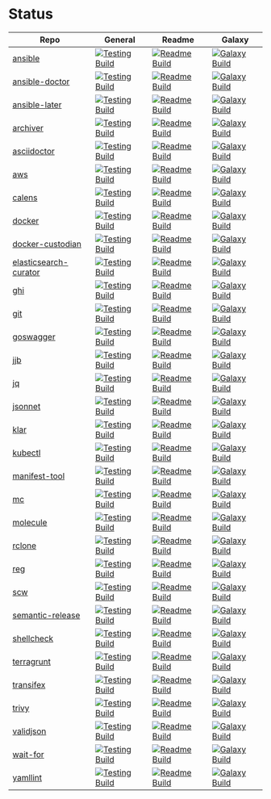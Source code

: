 # Status

| Repo | General | Readme | Galaxy |
| --- | --- | --- | --- |
| [ansible](https://github.com/toolhippie/ansible) | [![Testing Build](https://github.com/toolhippie/ansible/actions/workflows/general.yml/badge.svg)](https://github.com/toolhippie/ansible/actions/workflows/general.yml) | [![Readme Build](https://github.com/toolhippie/ansible/actions/workflows/readme.yml/badge.svg)](https://github.com/toolhippie/ansible/actions/workflows/readme.yml) | [![Galaxy Build](https://github.com/toolhippie/ansible/actions/workflows/galaxy.yml/badge.svg)](https://github.com/toolhippie/ansible/actions/workflows/galaxy.yml) |
| [ansible-doctor](https://github.com/toolhippie/ansible-doctor) | [![Testing Build](https://github.com/toolhippie/ansible-doctor/actions/workflows/general.yml/badge.svg)](https://github.com/toolhippie/ansible-doctor/actions/workflows/general.yml) | [![Readme Build](https://github.com/toolhippie/ansible-doctor/actions/workflows/readme.yml/badge.svg)](https://github.com/toolhippie/ansible-doctor/actions/workflows/readme.yml) | [![Galaxy Build](https://github.com/toolhippie/ansible-doctor/actions/workflows/galaxy.yml/badge.svg)](https://github.com/toolhippie/ansible-doctor/actions/workflows/galaxy.yml) |
| [ansible-later](https://github.com/toolhippie/ansible-later) | [![Testing Build](https://github.com/toolhippie/ansible-later/actions/workflows/general.yml/badge.svg)](https://github.com/toolhippie/ansible-later/actions/workflows/general.yml) | [![Readme Build](https://github.com/toolhippie/ansible-later/actions/workflows/readme.yml/badge.svg)](https://github.com/toolhippie/ansible-later/actions/workflows/readme.yml) | [![Galaxy Build](https://github.com/toolhippie/ansible-later/actions/workflows/galaxy.yml/badge.svg)](https://github.com/toolhippie/ansible-later/actions/workflows/galaxy.yml) |
| [archiver](https://github.com/toolhippie/archiver) | [![Testing Build](https://github.com/toolhippie/archiver/actions/workflows/general.yml/badge.svg)](https://github.com/toolhippie/archiver/actions/workflows/general.yml) | [![Readme Build](https://github.com/toolhippie/archiver/actions/workflows/readme.yml/badge.svg)](https://github.com/toolhippie/archiver/actions/workflows/readme.yml) | [![Galaxy Build](https://github.com/toolhippie/archiver/actions/workflows/galaxy.yml/badge.svg)](https://github.com/toolhippie/archiver/actions/workflows/galaxy.yml) |
| [asciidoctor](https://github.com/toolhippie/asciidoctor) | [![Testing Build](https://github.com/toolhippie/asciidoctor/actions/workflows/general.yml/badge.svg)](https://github.com/toolhippie/asciidoctor/actions/workflows/general.yml) | [![Readme Build](https://github.com/toolhippie/asciidoctor/actions/workflows/readme.yml/badge.svg)](https://github.com/toolhippie/asciidoctor/actions/workflows/readme.yml) | [![Galaxy Build](https://github.com/toolhippie/asciidoctor/actions/workflows/galaxy.yml/badge.svg)](https://github.com/toolhippie/asciidoctor/actions/workflows/galaxy.yml) |
| [aws](https://github.com/toolhippie/aws) | [![Testing Build](https://github.com/toolhippie/aws/actions/workflows/general.yml/badge.svg)](https://github.com/toolhippie/aws/actions/workflows/general.yml) | [![Readme Build](https://github.com/toolhippie/aws/actions/workflows/readme.yml/badge.svg)](https://github.com/toolhippie/aws/actions/workflows/readme.yml) | [![Galaxy Build](https://github.com/toolhippie/aws/actions/workflows/galaxy.yml/badge.svg)](https://github.com/toolhippie/aws/actions/workflows/galaxy.yml) |
| [calens](https://github.com/toolhippie/calens) | [![Testing Build](https://github.com/toolhippie/calens/actions/workflows/general.yml/badge.svg)](https://github.com/toolhippie/calens/actions/workflows/general.yml) | [![Readme Build](https://github.com/toolhippie/calens/actions/workflows/readme.yml/badge.svg)](https://github.com/toolhippie/calens/actions/workflows/readme.yml) | [![Galaxy Build](https://github.com/toolhippie/calens/actions/workflows/galaxy.yml/badge.svg)](https://github.com/toolhippie/calens/actions/workflows/galaxy.yml) |
| [docker](https://github.com/toolhippie/docker) | [![Testing Build](https://github.com/toolhippie/docker/actions/workflows/general.yml/badge.svg)](https://github.com/toolhippie/docker/actions/workflows/general.yml) | [![Readme Build](https://github.com/toolhippie/docker/actions/workflows/readme.yml/badge.svg)](https://github.com/toolhippie/docker/actions/workflows/readme.yml) | [![Galaxy Build](https://github.com/toolhippie/docker/actions/workflows/galaxy.yml/badge.svg)](https://github.com/toolhippie/docker/actions/workflows/galaxy.yml) |
| [docker-custodian](https://github.com/toolhippie/docker-custodian) | [![Testing Build](https://github.com/toolhippie/docker-custodian/actions/workflows/general.yml/badge.svg)](https://github.com/toolhippie/docker-custodian/actions/workflows/general.yml) | [![Readme Build](https://github.com/toolhippie/docker-custodian/actions/workflows/readme.yml/badge.svg)](https://github.com/toolhippie/docker-custodian/actions/workflows/readme.yml) | [![Galaxy Build](https://github.com/toolhippie/docker-custodian/actions/workflows/galaxy.yml/badge.svg)](https://github.com/toolhippie/docker-custodian/actions/workflows/galaxy.yml) |
| [elasticsearch-curator](https://github.com/toolhippie/elasticsearch-curator) | [![Testing Build](https://github.com/toolhippie/elasticsearch-curator/actions/workflows/general.yml/badge.svg)](https://github.com/toolhippie/elasticsearch-curator/actions/workflows/general.yml) | [![Readme Build](https://github.com/toolhippie/elasticsearch-curator/actions/workflows/readme.yml/badge.svg)](https://github.com/toolhippie/elasticsearch-curator/actions/workflows/readme.yml) | [![Galaxy Build](https://github.com/toolhippie/elasticsearch-curator/actions/workflows/galaxy.yml/badge.svg)](https://github.com/toolhippie/elasticsearch-curator/actions/workflows/galaxy.yml) |
| [ghi](https://github.com/toolhippie/ghi) | [![Testing Build](https://github.com/toolhippie/ghi/actions/workflows/general.yml/badge.svg)](https://github.com/toolhippie/ghi/actions/workflows/general.yml) | [![Readme Build](https://github.com/toolhippie/ghi/actions/workflows/readme.yml/badge.svg)](https://github.com/toolhippie/ghi/actions/workflows/readme.yml) | [![Galaxy Build](https://github.com/toolhippie/ghi/actions/workflows/galaxy.yml/badge.svg)](https://github.com/toolhippie/ghi/actions/workflows/galaxy.yml) |
| [git](https://github.com/toolhippie/git) | [![Testing Build](https://github.com/toolhippie/git/actions/workflows/general.yml/badge.svg)](https://github.com/toolhippie/git/actions/workflows/general.yml) | [![Readme Build](https://github.com/toolhippie/git/actions/workflows/readme.yml/badge.svg)](https://github.com/toolhippie/git/actions/workflows/readme.yml) | [![Galaxy Build](https://github.com/toolhippie/git/actions/workflows/galaxy.yml/badge.svg)](https://github.com/toolhippie/git/actions/workflows/galaxy.yml) |
| [goswagger](https://github.com/toolhippie/goswagger) | [![Testing Build](https://github.com/toolhippie/goswagger/actions/workflows/general.yml/badge.svg)](https://github.com/toolhippie/goswagger/actions/workflows/general.yml) | [![Readme Build](https://github.com/toolhippie/goswagger/actions/workflows/readme.yml/badge.svg)](https://github.com/toolhippie/goswagger/actions/workflows/readme.yml) | [![Galaxy Build](https://github.com/toolhippie/goswagger/actions/workflows/galaxy.yml/badge.svg)](https://github.com/toolhippie/goswagger/actions/workflows/galaxy.yml) |
| [jjb](https://github.com/toolhippie/jjb) | [![Testing Build](https://github.com/toolhippie/jjb/actions/workflows/general.yml/badge.svg)](https://github.com/toolhippie/jjb/actions/workflows/general.yml) | [![Readme Build](https://github.com/toolhippie/jjb/actions/workflows/readme.yml/badge.svg)](https://github.com/toolhippie/jjb/actions/workflows/readme.yml) | [![Galaxy Build](https://github.com/toolhippie/jjb/actions/workflows/galaxy.yml/badge.svg)](https://github.com/toolhippie/jjb/actions/workflows/galaxy.yml) |
| [jq](https://github.com/toolhippie/jq) | [![Testing Build](https://github.com/toolhippie/jq/actions/workflows/general.yml/badge.svg)](https://github.com/toolhippie/jq/actions/workflows/general.yml) | [![Readme Build](https://github.com/toolhippie/jq/actions/workflows/readme.yml/badge.svg)](https://github.com/toolhippie/jq/actions/workflows/readme.yml) | [![Galaxy Build](https://github.com/toolhippie/jq/actions/workflows/galaxy.yml/badge.svg)](https://github.com/toolhippie/jq/actions/workflows/galaxy.yml) |
| [jsonnet](https://github.com/toolhippie/jsonnet) | [![Testing Build](https://github.com/toolhippie/jsonnet/actions/workflows/general.yml/badge.svg)](https://github.com/toolhippie/jsonnet/actions/workflows/general.yml) | [![Readme Build](https://github.com/toolhippie/jsonnet/actions/workflows/readme.yml/badge.svg)](https://github.com/toolhippie/jsonnet/actions/workflows/readme.yml) | [![Galaxy Build](https://github.com/toolhippie/jsonnet/actions/workflows/galaxy.yml/badge.svg)](https://github.com/toolhippie/jsonnet/actions/workflows/galaxy.yml) |
| [klar](https://github.com/toolhippie/klar) | [![Testing Build](https://github.com/toolhippie/klar/actions/workflows/general.yml/badge.svg)](https://github.com/toolhippie/klar/actions/workflows/general.yml) | [![Readme Build](https://github.com/toolhippie/klar/actions/workflows/readme.yml/badge.svg)](https://github.com/toolhippie/klar/actions/workflows/readme.yml) | [![Galaxy Build](https://github.com/toolhippie/klar/actions/workflows/galaxy.yml/badge.svg)](https://github.com/toolhippie/klar/actions/workflows/galaxy.yml) |
| [kubectl](https://github.com/toolhippie/kubectl) | [![Testing Build](https://github.com/toolhippie/kubectl/actions/workflows/general.yml/badge.svg)](https://github.com/toolhippie/kubectl/actions/workflows/general.yml) | [![Readme Build](https://github.com/toolhippie/kubectl/actions/workflows/readme.yml/badge.svg)](https://github.com/toolhippie/kubectl/actions/workflows/readme.yml) | [![Galaxy Build](https://github.com/toolhippie/kubectl/actions/workflows/galaxy.yml/badge.svg)](https://github.com/toolhippie/kubectl/actions/workflows/galaxy.yml) |
| [manifest-tool](https://github.com/toolhippie/manifest-tool) | [![Testing Build](https://github.com/toolhippie/manifest-tool/actions/workflows/general.yml/badge.svg)](https://github.com/toolhippie/manifest-tool/actions/workflows/general.yml) | [![Readme Build](https://github.com/toolhippie/manifest-tool/actions/workflows/readme.yml/badge.svg)](https://github.com/toolhippie/manifest-tool/actions/workflows/readme.yml) | [![Galaxy Build](https://github.com/toolhippie/manifest-tool/actions/workflows/galaxy.yml/badge.svg)](https://github.com/toolhippie/manifest-tool/actions/workflows/galaxy.yml) |
| [mc](https://github.com/toolhippie/mc) | [![Testing Build](https://github.com/toolhippie/mc/actions/workflows/general.yml/badge.svg)](https://github.com/toolhippie/mc/actions/workflows/general.yml) | [![Readme Build](https://github.com/toolhippie/mc/actions/workflows/readme.yml/badge.svg)](https://github.com/toolhippie/mc/actions/workflows/readme.yml) | [![Galaxy Build](https://github.com/toolhippie/mc/actions/workflows/galaxy.yml/badge.svg)](https://github.com/toolhippie/mc/actions/workflows/galaxy.yml) |
| [molecule](https://github.com/toolhippie/molecule) | [![Testing Build](https://github.com/toolhippie/molecule/actions/workflows/general.yml/badge.svg)](https://github.com/toolhippie/molecule/actions/workflows/general.yml) | [![Readme Build](https://github.com/toolhippie/molecule/actions/workflows/readme.yml/badge.svg)](https://github.com/toolhippie/molecule/actions/workflows/readme.yml) | [![Galaxy Build](https://github.com/toolhippie/molecule/actions/workflows/galaxy.yml/badge.svg)](https://github.com/toolhippie/molecule/actions/workflows/galaxy.yml) |
| [rclone](https://github.com/toolhippie/rclone) | [![Testing Build](https://github.com/toolhippie/rclone/actions/workflows/general.yml/badge.svg)](https://github.com/toolhippie/rclone/actions/workflows/general.yml) | [![Readme Build](https://github.com/toolhippie/rclone/actions/workflows/readme.yml/badge.svg)](https://github.com/toolhippie/rclone/actions/workflows/readme.yml) | [![Galaxy Build](https://github.com/toolhippie/rclone/actions/workflows/galaxy.yml/badge.svg)](https://github.com/toolhippie/rclone/actions/workflows/galaxy.yml) |
| [reg](https://github.com/toolhippie/reg) | [![Testing Build](https://github.com/toolhippie/reg/actions/workflows/general.yml/badge.svg)](https://github.com/toolhippie/reg/actions/workflows/general.yml) | [![Readme Build](https://github.com/toolhippie/reg/actions/workflows/readme.yml/badge.svg)](https://github.com/toolhippie/reg/actions/workflows/readme.yml) | [![Galaxy Build](https://github.com/toolhippie/reg/actions/workflows/galaxy.yml/badge.svg)](https://github.com/toolhippie/reg/actions/workflows/galaxy.yml) |
| [scw](https://github.com/toolhippie/scw) | [![Testing Build](https://github.com/toolhippie/scw/actions/workflows/general.yml/badge.svg)](https://github.com/toolhippie/scw/actions/workflows/general.yml) | [![Readme Build](https://github.com/toolhippie/scw/actions/workflows/readme.yml/badge.svg)](https://github.com/toolhippie/scw/actions/workflows/readme.yml) | [![Galaxy Build](https://github.com/toolhippie/scw/actions/workflows/galaxy.yml/badge.svg)](https://github.com/toolhippie/scw/actions/workflows/galaxy.yml) |
| [semantic-release](https://github.com/toolhippie/semantic-release) | [![Testing Build](https://github.com/toolhippie/semantic-release/actions/workflows/general.yml/badge.svg)](https://github.com/toolhippie/semantic-release/actions/workflows/general.yml) | [![Readme Build](https://github.com/toolhippie/semantic-release/actions/workflows/readme.yml/badge.svg)](https://github.com/toolhippie/semantic-release/actions/workflows/readme.yml) | [![Galaxy Build](https://github.com/toolhippie/semantic-release/actions/workflows/galaxy.yml/badge.svg)](https://github.com/toolhippie/semantic-release/actions/workflows/galaxy.yml) |
| [shellcheck](https://github.com/toolhippie/shellcheck) | [![Testing Build](https://github.com/toolhippie/shellcheck/actions/workflows/general.yml/badge.svg)](https://github.com/toolhippie/shellcheck/actions/workflows/general.yml) | [![Readme Build](https://github.com/toolhippie/shellcheck/actions/workflows/readme.yml/badge.svg)](https://github.com/toolhippie/shellcheck/actions/workflows/readme.yml) | [![Galaxy Build](https://github.com/toolhippie/shellcheck/actions/workflows/galaxy.yml/badge.svg)](https://github.com/toolhippie/shellcheck/actions/workflows/galaxy.yml) |
| [terragrunt](https://github.com/toolhippie/terragrunt) | [![Testing Build](https://github.com/toolhippie/terragrunt/actions/workflows/general.yml/badge.svg)](https://github.com/toolhippie/terragrunt/actions/workflows/general.yml) | [![Readme Build](https://github.com/toolhippie/terragrunt/actions/workflows/readme.yml/badge.svg)](https://github.com/toolhippie/terragrunt/actions/workflows/readme.yml) | [![Galaxy Build](https://github.com/toolhippie/terragrunt/actions/workflows/galaxy.yml/badge.svg)](https://github.com/toolhippie/terragrunt/actions/workflows/galaxy.yml) |
| [transifex](https://github.com/toolhippie/transifex) | [![Testing Build](https://github.com/toolhippie/transifex/actions/workflows/general.yml/badge.svg)](https://github.com/toolhippie/transifex/actions/workflows/general.yml) | [![Readme Build](https://github.com/toolhippie/transifex/actions/workflows/readme.yml/badge.svg)](https://github.com/toolhippie/transifex/actions/workflows/readme.yml) | [![Galaxy Build](https://github.com/toolhippie/transifex/actions/workflows/galaxy.yml/badge.svg)](https://github.com/toolhippie/transifex/actions/workflows/galaxy.yml) |
| [trivy](https://github.com/toolhippie/trivy) | [![Testing Build](https://github.com/toolhippie/trivy/actions/workflows/general.yml/badge.svg)](https://github.com/toolhippie/trivy/actions/workflows/general.yml) | [![Readme Build](https://github.com/toolhippie/trivy/actions/workflows/readme.yml/badge.svg)](https://github.com/toolhippie/trivy/actions/workflows/readme.yml) | [![Galaxy Build](https://github.com/toolhippie/trivy/actions/workflows/galaxy.yml/badge.svg)](https://github.com/toolhippie/trivy/actions/workflows/galaxy.yml) |
| [validjson](https://github.com/toolhippie/validjson) | [![Testing Build](https://github.com/toolhippie/validjson/actions/workflows/general.yml/badge.svg)](https://github.com/toolhippie/validjson/actions/workflows/general.yml) | [![Readme Build](https://github.com/toolhippie/validjson/actions/workflows/readme.yml/badge.svg)](https://github.com/toolhippie/validjson/actions/workflows/readme.yml) | [![Galaxy Build](https://github.com/toolhippie/validjson/actions/workflows/galaxy.yml/badge.svg)](https://github.com/toolhippie/validjson/actions/workflows/galaxy.yml) |
| [wait-for](https://github.com/toolhippie/wait-for) | [![Testing Build](https://github.com/toolhippie/wait-for/actions/workflows/general.yml/badge.svg)](https://github.com/toolhippie/wait-for/actions/workflows/general.yml) | [![Readme Build](https://github.com/toolhippie/wait-for/actions/workflows/readme.yml/badge.svg)](https://github.com/toolhippie/wait-for/actions/workflows/readme.yml) | [![Galaxy Build](https://github.com/toolhippie/wait-for/actions/workflows/galaxy.yml/badge.svg)](https://github.com/toolhippie/wait-for/actions/workflows/galaxy.yml) |
| [yamllint](https://github.com/toolhippie/yamllint) | [![Testing Build](https://github.com/toolhippie/yamllint/actions/workflows/general.yml/badge.svg)](https://github.com/toolhippie/yamllint/actions/workflows/general.yml) | [![Readme Build](https://github.com/toolhippie/yamllint/actions/workflows/readme.yml/badge.svg)](https://github.com/toolhippie/yamllint/actions/workflows/readme.yml) | [![Galaxy Build](https://github.com/toolhippie/yamllint/actions/workflows/galaxy.yml/badge.svg)](https://github.com/toolhippie/yamllint/actions/workflows/galaxy.yml) |
